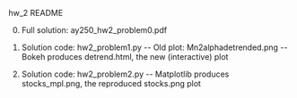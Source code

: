 ﻿hw_2 README

0) Full solution: ay250_hw2_problem0.pdf

1) Solution code: hw2_problem1.py -- Old plot: Mn2alphadetrended.png -- Bokeh produces detrend.html, the new (interactive) plot

2) Solution code: hw2_problem2.py -- Matplotlib produces stocks_mpl.png, the reproduced stocks.png plot
